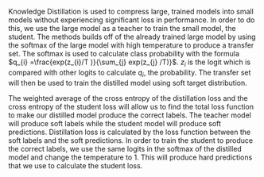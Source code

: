 Knowledge Distillation is used to compress large, trained models into small models without experiencing significant loss in performance. In order to do this, we use the large model as a teacher to train the small model, the student. The methods builds off of the already trained large model by using the softmax of the large model with high temperature to produce a transfer set. The softmax is used to calculate class probability with the formula $q_{i} =\frac{exp(z_{i}/T )}{\sum_{j} exp(z_{j} /T)}$. $z_{i}$ is the logit which is compared with other logits to calculate $q_{i}$, the probability. The transfer set will then be used to train the distilled model using soft target distribution.

The weighted average of the cross entropy of the distillation loss and the cross entropy of the student loss will allow us to find the total loss function to make our distilled model produce the correct labels. The teacher model will produce soft labels while the student model will produce soft predictions. Distillation loss is calculated by the loss function between the soft labels and the soft predictions. In order to train the student to produce the correct labels, we use the same logits in the softmax of the distilled model and change the temperature to 1. This will produce hard predictions that we use to calculate the student loss.
